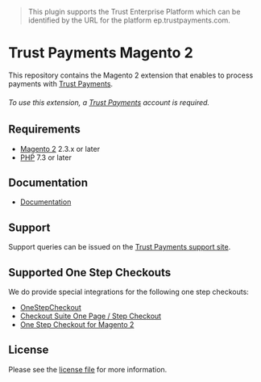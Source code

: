 > This plugin supports the Trust Enterprise Platform which can be identified by the URL for the platform ep.trustpayments.com.

# Trust Payments Magento 2
This repository contains the Magento 2 extension that enables to process payments with [Trust Payments](https://www.trustpayments.com//).

###### To use this extension, a [Trust Payments](https://ep.trustpayments.com/user/signup) account is required.

## Requirements

* [Magento 2](https://magento.com/) 2.3.x or later
* [PHP](http://php.net/) 7.3 or later

## Documentation

* [Documentation](https://plugin-documentation.ep.trustpayments.com/TrustPayments/magento-2/1.3.12/docs/en/documentation.html)


## Support

Support queries can be issued on the [Trust Payments support site](https://www.trustpayments.com/contact-us/).


## Supported One Step Checkouts

We do provide special integrations for the following one step checkouts:

* [OneStepCheckout](https://www.onestepcheckout.com/magento-2)
* [Checkout Suite One Page / Step Checkout](https://www.iwdagency.com/extensions/one-step-page-checkout.html)
* [One Step Checkout for Magento 2](https://amasty.com/one-step-checkout-for-magento-2.html)

## License

Please see the [license file](https://github.com/TrustPayments/magento-2/blob/1.3.12/LICENSE) for more information.